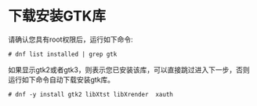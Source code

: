 # 下载安装GTK库<a name="ZH-CN_TOPIC_0229243714"></a>

请确认您具有root权限后，运行如下命令:

```
# dnf list installed | grep gtk
```

如果显示gtk2或者gtk3，则表示您已安装该库，可以直接跳过进入下一步，否则运行如下命令自动下载安装gtk库。

```
# dnf -y install gtk2 libXtst libXrender  xauth
```


